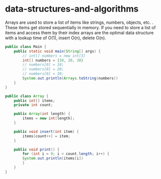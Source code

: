 # data-structures-and-algorithms

Arrays are used to store a list of items like strings, numbers, objects, etc. .
These items get stored sequentially in memory. If you need to store a list of items and access them
by their index arrays are the optimal data structure with a lookup time of O(1), insert O(n), delete O(n).

```java
public class Main {
    public static void main(String[] args) {
        // int[] numbers = new int[3]
        int[] numbers = {10, 20, 30}
        // numbers[0] = 10;
        // numbers[0] = 20;
        // numbers[0] = 30;
        System.out.println(Arrays.toString(numbers))
    }
}
```

```java
public class Array {
    public int[] items;
    private int count;

    public Array(int length) {
        items = new int[length];
    }

    public void insert(int item) {
        items[count++] = item;
    }

    public void print() {
        for (int i = 0; i < count.length; i++) {
        System.out.println(items[i])
        }
    }
}
```